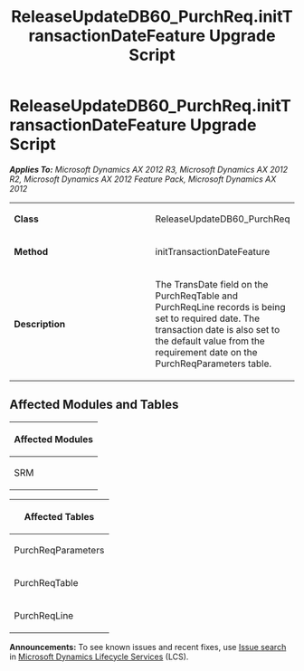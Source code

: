 ﻿---
title: ReleaseUpdateDB60_PurchReq.initTransactionDateFeature Upgrade Script
TOCTitle: ReleaseUpdateDB60_PurchReq.initTransactionDateFeature Upgrade Script
ms:assetid: 986e81b3-ad19-db11-2816-8eda88d5a268
ms:mtpsurl: https://msdn.microsoft.com/en-us/library/JJ686242(v=AX.60)
ms:contentKeyID: 49709945
ms.date: 05/18/2015
mtps_version: v=AX.60
---

# ReleaseUpdateDB60\_PurchReq.initTransactionDateFeature Upgrade Script 


_**Applies To:** Microsoft Dynamics AX 2012 R3, Microsoft Dynamics AX 2012 R2, Microsoft Dynamics AX 2012 Feature Pack, Microsoft Dynamics AX 2012_

<table>
<colgroup>
<col style="width: 50%" />
<col style="width: 50%" />
</colgroup>
<tbody>
<tr class="odd">
<td><p><strong>Class</strong></p></td>
<td><p>ReleaseUpdateDB60_PurchReq</p></td>
</tr>
<tr class="even">
<td><p><strong>Method</strong></p></td>
<td><p>initTransactionDateFeature</p></td>
</tr>
<tr class="odd">
<td><p><strong>Description</strong></p></td>
<td><p>The TransDate field on the PurchReqTable and PurchReqLine records is being set to required date. The transaction date is also set to the default value from the requirement date on the PurchReqParameters table.</p></td>
</tr>
</tbody>
</table>


## Affected Modules and Tables

<table>
<colgroup>
<col style="width: 100%" />
</colgroup>
<thead>
<tr class="header">
<th><p>Affected Modules</p></th>
</tr>
</thead>
<tbody>
<tr class="odd">
<td><p>SRM</p></td>
</tr>
</tbody>
</table>


<table>
<colgroup>
<col style="width: 100%" />
</colgroup>
<thead>
<tr class="header">
<th><p>Affected Tables</p></th>
</tr>
</thead>
<tbody>
<tr class="odd">
<td><p>PurchReqParameters</p></td>
</tr>
<tr class="even">
<td><p>PurchReqTable</p></td>
</tr>
<tr class="odd">
<td><p>PurchReqLine</p></td>
</tr>
</tbody>
</table>

  
**Announcements:** To see known issues and recent fixes, use [Issue search](http://go.microsoft.com/fwlink/?linkid=389258) in [Microsoft Dynamics Lifecycle Services](http://go.microsoft.com/fwlink/?linkid=306505) (LCS).

